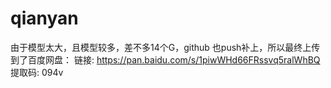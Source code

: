 # qianyan
由于模型太大，且模型较多，差不多14个G，github 也push补上，所以最终上传到了百度网盘：
链接: https://pan.baidu.com/s/1piwWHd66FRssvq5ralWhBQ 提取码: 094v
